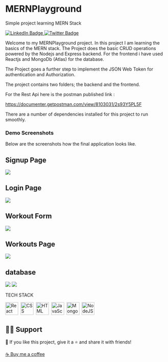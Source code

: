 # MERNPlayground
Simple project learning MERN Stack
<div id="badges">
  <a href="https://www.linkedin.com/in/sawepeter/">
  <img src="https://img.shields.io/badge/LinkedIn-blue?style=for-the-badge&logo=linkedin&logoColor=white" alt="LinkedIn Badge"/>
  </a>
  <a href="https://twitter.com/SawePeter3">
  <img src="https://img.shields.io/badge/Twitter-blue?style=for-the-badge&logo=twitter&logoColor=white" alt="Twitter Badge"/>
  </a>
</div>

Welcome to my MERNPlayground project. In this project I am learning the basics of the MERN stack.
The Project does the basic CRUD operations powered by the Nodejs and Express backend.
For the frontend i have used Reactjs and MongoDb (Atlas) for the database.

The Project goes a further step to implement the JSON Web Token for authentication and Authorization.

The project contains two folders; the backend and the frontend.

For the Rest Api here is the postman published link :

https://documenter.getpostman.com/view/8103031/2s93Y5PL5F

There are a number of dependencies installed for this project to run smoothly.


### Demo Screenshots
Below are the screenshots how the final application looks like.

## Signup Page
<img src="screenshots/signupform.png" /> 

## Login Page
<img src="screenshots/loginform.png" /> 

## Workout Form 
<img src="screenshots/workoutform.png" /> 

## Workouts Page
<img src="screenshots/workouts.png" /> 

## database 
<img src="screenshots/database.png" /> 
<img src="screenshots/db.png" /> 



TECH STACK
<div>
  <img src="https://github.com/devicons/devicon/blob/master/icons/react/react-original-wordmark.svg" title="React" alt="React" width="40" height="40"/>&nbsp;
  <img src="https://github.com/devicons/devicon/blob/master/icons/css3/css3-plain-wordmark.svg"  title="CSS3" alt="CSS" width="40" height="40"/>&nbsp;
  <img src="https://github.com/devicons/devicon/blob/master/icons/html5/html5-original.svg" title="HTML5" alt="HTML" width="40" height="40"/>&nbsp;
  <img src="https://github.com/devicons/devicon/blob/master/icons/javascript/javascript-original.svg" title="JavaScript" alt="JavaScript" width="40" height="40"/>&nbsp;
  <img src="https://github.com/devicons/devicon/blob/master/icons/mongodb/mongodb-original.svg" title="MongoDB"  alt="MongoDB" width="40" height="40"/>&nbsp;
  <img src="https://github.com/devicons/devicon/blob/master/icons/nodejs/nodejs-original-wordmark.svg" title="NodeJS" alt="NodeJS" width="40" height="40"/>
</div>

## 🙋‍♂️ Support

💙 If you like this project, give it a ⭐ and share it with friends!

[☕ Buy me a coffee](https://ko-fi.com/devsawe)

